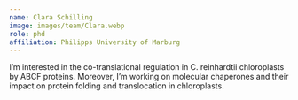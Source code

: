 ```yaml
---
name: Clara Schilling
image: images/team/Clara.webp
role: phd
affiliation: Philipps University of Marburg
---
```


I’m interested in the co-translational regulation in C. reinhardtii chloroplasts by ABCF proteins. Moreover, I’m working on molecular chaperones and their impact on protein folding and translocation in chloroplasts. 
